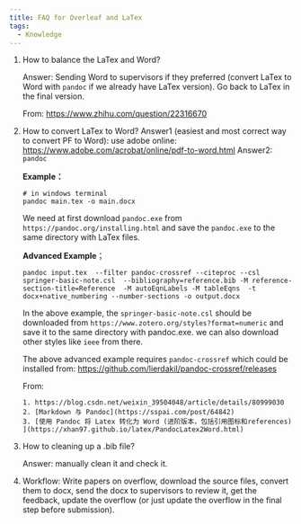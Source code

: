 ```yaml
---
title: FAQ for Overleaf and LaTex
tags:
  - Knowledge
---
```


1. How to balance the LaTex and Word?

    Answer: Sending Word to supervisors if they preferred (convert LaTex to Word with `pandoc` if we already have LaTex version). Go back to LaTex in the final version.

    From: https://www.zhihu.com/question/22316670


2. How to convert LaTex to Word?
    Answer1 (easiest and most correct way to convert PF to Word): use adobe online: https://www.adobe.com/acrobat/online/pdf-to-word.html
    Answer2: `pandoc` 

    **Example：**
    ``` 
    # in windows terminal
    pandoc main.tex -o main.docx
    ```
    We need at first download `pandoc.exe` from `https://pandoc.org/installing.html` and save the `pandoc.exe` to the same directory with LaTex files.


    **Advanced Example**；
    ```
    pandoc input.tex  --filter pandoc-crossref --citeproc --csl springer-basic-note.csl  --bibliography=reference.bib -M reference-section-title=Reference  -M autoEqnLabels -M tableEqns  -t docx+native_numbering --number-sections -o output.docx
    ```
    In the above example, the `springer-basic-note.csl` should be downloaded from `https://www.zotero.org/styles?format=numeric` and save it to the same directory with pandoc.exe. we can also download other styles like `ieee` from there.

    The above advanced example requires `pandoc-crossref` which could be installed from: https://github.com/lierdakil/pandoc-crossref/releases
    
    From: 

       1. https://blog.csdn.net/weixin_39504048/article/details/80999030
       2. [Markdown 与 Pandoc](https://sspai.com/post/64842)
       3. [使用 Pandoc 将 Latex 转化为 Word (进阶版本，包括引用图标和references) ](https://xhan97.github.io/latex/PandocLatex2Word.html)


3. How to cleaning up a .bib file?

    Answer: manually clean it and check it.

4. Workflow: Write papers on overflow, download the source files, convert them to docx, send the docx to supervisors to review it, get the feedback, update the overflow (or just update the overflow in the final step before submission).